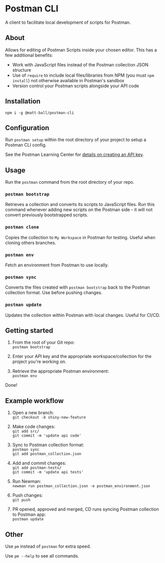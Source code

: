 # Postman CLI

A client to facilitate local development of scripts for Postman.

## About

Allows for editing of Postman Scripts inside your chosen editor. This has a few additional benefits:

- Work with JavaScript files instead of the Postman collection JSON structure
- Use of `require` to include local files/libraries from NPM (you must `npm install`) not otherwise available in Postman's sandbox 
- Version control your Postman scripts alongside your API code

## Installation

`npm i -g @matt-ball/postman-cli`

## Configuration

Run `postman setup` within the root directory of your project to setup a Postman CLI config.

See the Postman Learning Center for [details on creating an API key](https://learning.getpostman.com/docs/postman/postman-api/intro-api/).

## Usage

Run the `postman` command from the root directory of your repo.

### `postman bootstrap`

Retrieves a collection and converts its scripts to JavaScript files. Run this command whenever adding new scripts on the Postman side - it will not convert previously bootstrapped scripts.

### `postman clone`

Copies the collection to `My Workspace` in Postman for testing. Useful when cloning others branches.

### `postman env`

Fetch an environment from Postman to use locally.

### `postman sync`

Converts the files created with `postman bootstrap` back to the Postman collection format. Use before pushing changes.

### `postman update`

Updates the collection within Postman with local changes. Useful for CI/CD.

## Getting started

1. From the root of your Git repo:  
`postman bootstrap`  

2. Enter your API key and the appropriate workspace/collection for the project you're working on.

3. Retrieve the appropriate Postman environment:  
`postman env`

Done!

## Example workflow

1. Open a new branch:  
`git checkout -b shiny-new-feature`  

2. Make code changes:  
`git add src/`  
`git commit -m 'update api code'`  

3. Sync to Postman collection format:  
`postman sync`  
`git add postman_collection.json`  

4. Add and commit changes:  
`git add postman-tests/`  
`git commit -m 'update api tests'`  

5. Run Newman:  
`newman run postman_collection.json -e postman_environment.json`  

6. Push changes:  
`git push`  

7. PR opened, approved and merged, CD runs syncing Postman collection to Postman app:  
`postman update`  

## Other

Use `pm` instead of `postman` for extra speed.

Use `pm --help` to see all commands.
